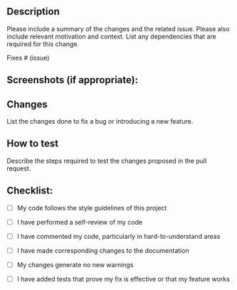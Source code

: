 ## Description

Please include a summary of the changes and the related issue. Please also include relevant motivation and context. List any dependencies that are required for this change.


Fixes # (issue)


## Screenshots (if appropriate):


## Changes

List the changes done to fix a bug or introducing a new feature.



## How to test

Describe the steps required to test the changes proposed in the pull request.




## Checklist:

- [ ] My code follows the style guidelines of this project
- [ ] I have performed a self-review of my code
- [ ] I have commented my code, particularly in hard-to-understand areas
- [ ] I have made corresponding changes to the documentation
- [ ] My changes generate no new warnings
- [ ] I have added tests that prove my fix is effective or that my feature works


